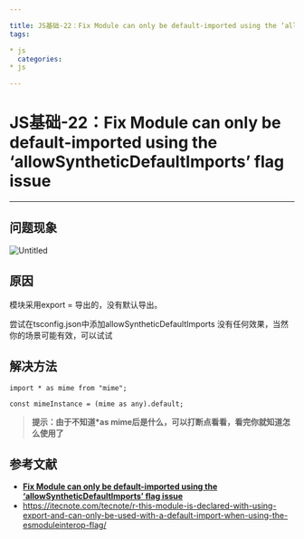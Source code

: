 ```yaml
---

title: JS基础-22：Fix Module can only be default-imported using the ‘allowSyntheticDefaultImports’ flag issue
tags:

* js
  categories:
* js

---
```


# JS基础-22：Fix Module can only be default-imported using the ‘allowSyntheticDefaultImports’ flag issue

---

## 问题现象

![Untitled](https://cdn.jsdelivr.net/gh/yxw007/BlogPicBed@master/img/1719551051985.png)

## 原因

模块采用export = 导出的，没有默认导出。

尝试在tsconfig.json中添加allowSyntheticDefaultImports 没有任何效果，当然你的场景可能有效，可以试试

## 解决方法

```tsx
import * as mime from "mime";

const mimeInstance = (mime as any).default;
```

> **提示：由于不知道\*as mime后是什么，可以打断点看看，看完你就知道怎么使用了**

## 参考文献

* [**Fix Module can only be default-imported using the ‘allowSyntheticDefaultImports’ flag issue**](https://medium.com/@liwp.stephen/fix-module-can-only-be-default-imported-using-the-allowsyntheticdefaultimports-flag-issue-a033a361c6bf)
* <https://itecnote.com/tecnote/r-this-module-is-declared-with-using-export-and-can-only-be-used-with-a-default-import-when-using-the-esmoduleinterop-flag/>

